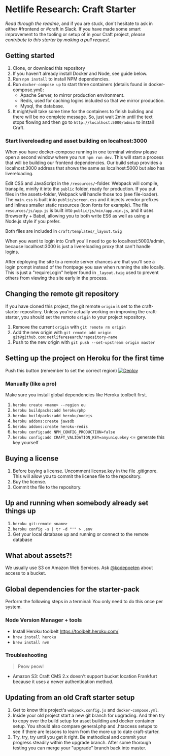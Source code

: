 # Netlife Research: Craft Starter

_Read through the readme_, and if you are stuck, don't hesitate to ask in either #frontend or #craft in Slack. If you have made some smart improvement to the tooling or setup of in your Craft project, _please contribute to this starter by making a pull request_.

## Getting started

1. Clone, or download this repository
1. If you haven't already install Docker and Node, see guide below.
1. Run `npm install` to install NPM dependencies.
1. Run `docker-compose up` to start three containers (details found in docker-compose.yml):
   * Apache Server, to mirror production environment.
   * Redis, used for caching logins included so that we mirror production.
   * Mysql, the database.
1. It might/will take some time for the containers to finish building and there will be no complete message. So, just wait 2min until the text stops flowing and then go to `http://localhost:5000/admin` to install Craft.

### Start livereloading and asset building on localhost:3000

When you have docker-compose running in one terminal window please open a second window where you run `npm run dev`. This will start a process that will be building our frontend dependencies. Our build setup provides a localhost:3000 address that shows the same as localhost:5000 but also has livereloading.

Edit CSS and JavaScript in the `/resources/`-folder. Webpack will compile, transpile, minify it into the `public` folder, ready for production. If you put files in the assets-folder, Webpack will handle those too (see file-loader). The `main.css` is built into `public/screen.css` and it injects vendor prefixes and inlines smaller static resources (icon fonts for example). The file `resources/js/app.js` is built into `public/js/min/app.min.js`, and it uses Browserify + Babel, allowing you to both write ES6 as well as using a Node.js style if you prefer.

Both files are included in `craft/templates/_layout.twig`

When you want to login into Craft you'll need to go to localhost:5000/admin, because localhost:3000 is just a livereloading proxy that can't handle logins.

After deploying the site to a remote server chances are that you'll see a login prompt instead of the frontpage you saw when running the site locally. This is just a "requireLogin" helper found in `_layout.twig` used to prevent others from viewing the site early in the process.

## Changing the remote git repository

If you have cloned this project, the git remote `origin` is set to the craft-starter repository. Unless you're actually working on improving the craft-starter, you should set the remote `origin` to your project repository.

1. Remove the current `origin` with `git remote rm origin`
2. Add the new origin with `git remote add origin git@github.com:netliferesearch/repository-name`
3. Push to the new origin with `git push --set-upstream origin master`

## Setting up the project on Heroku for the first time

Push this button (remember to set the correct region)
[![Deploy](https://www.herokucdn.com/deploy/button.svg)](https://heroku.com/deploy?template=https://github.com/netliferesearch/craft-starter/tree/master)

### Manually (like a pro)

Make sure you install global dependencies like Heroku toolbelt first.

1. `heroku create <name> --region eu`
2. `heroku buildpacks:add heroku/php`
3. `heroku buildpacks:add heroku/nodejs`
4. `heroku addons:create jawsdb`
5. `heroku addons:create heroku-redis`
6. `heroku config:add NPM_CONFIG_PRODUCTION=false`
7. `heroku config:add CRAFT_VALIDATION_KEY=anyuniquekey` <= generate this key yourself

## Buying a license

1. Before buying a license. Uncomment license.key in the file .gitignore. This will allow you to commit the license file to the repository.
2. Buy the license.
3. Commit the file to the repository.

## Up and running when somebody already set things up

1. `heroku git:remote <name>`
2. `heroku config -s | tr -d "'" > .env`
3. Get your local database up and running or connect to the remote database

## What about assets?!

We usually use S3 on Amazon Web Services. Ask [@kodepoeten](https://github.com/nilsnh) about access to a bucket.

## Global dependencies for the starter-pack

Perform the following steps in a terminal:
You only need to do this once per system.

### Node Version Manager + tools

* Install Heroku toolbelt <https://toolbelt.heroku.com/>
* `brew install heroku`
* `brew install nvm`

### Troubleshooting

> Peow peow!

* Amazon S3: Craft CMS 2.x doesn't support bucket location Frankfurt because it uses a newer authentication method.

## Updating from an old Craft starter setup

1. Get to know this project's `webpack.config.js` and `docker-compose.yml`.
2. Inside your old project start a new git branch for upgrading. And then try to copy over the build setup for asset building and docker container setup. You should also compare general.php and .htaccess setups to see if there are lessons to learn from the more up to date craft-starter.
3. Try, try, try until you get it right. Be methodical and commit your progress steadily within the upgrade branch. After some thorough testing you can merge your "upgrade" branch back into master.
